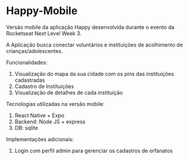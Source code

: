 # Happy-Mobile

Versão mobile da aplicação Happy desenvolvida durante o evento da Rocketseat Next Level Week 3.

A Aplicação busca conectar voluntários e instituições de acolhimento de crianças/adolescentes.

Funcionalidades:
1) Visualização do mapa da sua cidade com os pins das instituições cadastradas
2) Cadastro de Instituições
3) Visualização de detalhes de cada instituição

Tecnologias utilizadas na versão mobile:
1) React Native + Expo
2) Backend: Node JS + express
3) DB: sqlite

Implementações adicionais:
1) Login com perfil admin para gerenciar os cadastros de orfanatos
